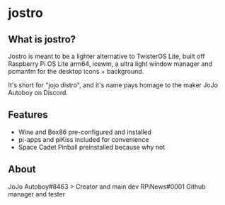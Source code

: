# jostro

## What is jostro?
Jostro is meant to be a lighter alternative to TwisterOS Lite, built off Raspberry Pi OS Lite arm64, icewm, a ultra light window manager and pcmanfm for the desktop icons + background.

It's short for "jojo distro", and it's name pays homage to the maker JoJo Autoboy on Discord.

## Features
- Wine and Box86 pre-configured and installed
- pi-apps and piKiss included for convenience
- Space Cadet Pinball preinstalled because why not

## About
JoJo Autoboy#8463 > Creator and main dev
RPiNews#0001 Github manager and tester

